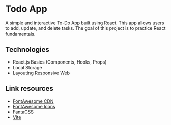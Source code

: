 # Todo App

A simple and interactive To-Do App built using React. This app allows users to add, update, and delete tasks. The goal of this project is to practice React fundamentals.

## Technologies
- React.js Basics (Components, Hooks, Props)
- Local Storage
- Layouting Responsive Web

## Link resources
- [FontAwesome CDN](https://cdnjs.com/libraries/font-awesome)
- [FontAwesome Icons](https://www.fontawesome.com)
- [FantaCSS](https://www.fantacss.smoljames.com)
- [Vite](https://v3.vitejs.dev/guide/)
